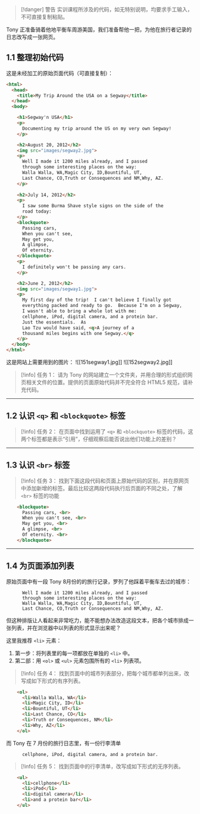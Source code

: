 >[!danger] 警告
> 实训课程所涉及的代码，如无特别说明，均要求手工输入，不可直接复制粘贴。

Tony 正准备骑着他地平衡车周游美国，我们准备帮他一把，为他在旅行者记录的日志改写成一张网页。

## 1.1 整理初始代码

这是未经加工的原始页面代码（可直接复制）：

```html
<html>
  <head>
    <title>My Trip Around the USA on a Segway</title>
  </head>
  <body>

    <h1>Segway'n USA</h1>
    <p>
      Documenting my trip around the US on my very own Segway!
    </p>

    <h2>August 20, 2012</h2>
    <img src="images/segway2.jpg">
    <p>
      Well I made it 1200 miles already, and I passed
      through some interesting places on the way:    
      Walla Walla, WA,Magic City, ID,Bountiful, UT,
      Last Chance, CO,Truth or Consequences and NM,Why, AZ.
    </p>
    
    <h2>July 14, 2012</h2>
    <p>
      I saw some Burma Shave style signs on the side of the
      road today:
    </p>
    <blockquote>
      Passing cars,
      When you can't see,
      May get you,
      A glimpse,
      Of eternity. 
    </blockquote>
    <p>
      I definitely won't be passing any cars.
    </p>

    <h2>June 2, 2012</h2>
    <img src="images/segway1.jpg">
    <p>
      My first day of the trip!  I can't believe I finally got
      everything packed and ready to go.  Because I'm on a Segway,
      I wasn't able to bring a whole lot with me:
      cellphone, iPod, digital camera, and a protein bar.
      Just the essentials.  As
      Lao Tzu would have said, <q>A journey of a 
      thousand miles begins with one Segway.</q>
    </p>
  </body>
</html>

```
这是网站上需要用到的图片：
![[151segway1.jpg]]
![[152segway2.jpg]]

>[!info] 任务 1：
> 请为 Tony 的网站建立一个文件夹，并用合理的形式组织网页相关文件的位置。提供的页面原始代码并不完全符合 HTML5 规范，请补充代码。

---
## 1.2 认识 `<q>` 和 `<blockquote>` 标签

>[!info] 任务 2：
> 在页面中找到运用了 `<q>` 和 `<blockquote>` 标签的代码，这两个标签都是表示“引用”，仔细观察后能否说出他们功能上的差别？

---
## 1.3 认识 `<br>` 标签

>[!info] 任务 3：
>  找到下面这段代码和页面上原始代码的区别，并在原网页中添加新增的标签。最后比较这两段代码执行后页面的不同之处，了解 `<br>` 标签的功能

```html
	<blockquote>
	  Passing cars, <br>
	  When you can't see, <br>
	  May get you, <br>
	  A glimpse, <br>
	  Of eternity. <br>
	</blockquote>
```

---
## 1.4 为页面添加列表

原始页面中有一段 Tony 8月份的的旅行记录，罗列了他踩着平衡车去过的城市：

```text
      Well I made it 1200 miles already, and I passed
      through some interesting places on the way:    
      Walla Walla, WA,Magic City, ID,Bountiful, UT,
      Last Chance, CO,Truth or Consequences and NM,Why, AZ.
```

但这种排版让人看起来非常吃力，能不能想办法改造这段文本，把各个城市排成一张列表，并在浏览器中以列表的形式显示出来呢？

这里我推荐 `<li>` 元素：
1. 第一步：将列表里的每一项都放在单独的 `<li>` 中。
2. 第二部：用 `<ol>` 或 `<ul>` 元素包围所有的 `<li>` 列表项。

>[!info] 任务 4：
>  找到页面中的城市列表部分，把每个城市都单列出来，改写成如下形式的有序列表。

```html
    <ol>
      <li>Walla Walla, WA</li> 
      <li>Magic City, ID</li> 
      <li>Bountiful, UT</li>
      <li>Last Chance, CO</li>
      <li>Truth or Consequences, NM</li>
      <li>Why, AZ</li> 
    </ol>
```

而 Tony 在 7 月份的旅行日志里，有一份行李清单

```text
      cellphone, iPod, digital camera, and a protein bar.
```

>[!info] 任务 5：
>  找到页面中的行李清单，改写成如下形式的无序列表。

```html
    <ul>
      <li>cellphone</li> 
      <li>iPod</li>
      <li>digital camera</li>
      <li>and a protein bar</li>
    </ul>
```
